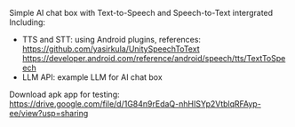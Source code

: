 Simple AI chat box with Text-to-Speech and Speech-to-Text intergrated
Including:
* TTS and STT: using Android plugins, references:
https://github.com/yasirkula/UnitySpeechToText
https://developer.android.com/reference/android/speech/tts/TextToSpeech
* LLM API: example LLM for AI chat box
  
Download apk app for testing:
https://drive.google.com/file/d/1G84n9rEdaQ-nhHISYp2VtblqRFAyp-ee/view?usp=sharing
